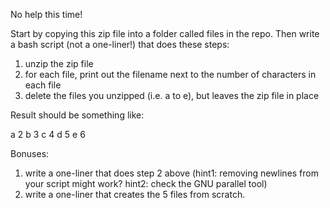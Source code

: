 No help this time!

Start by copying this zip file into a folder called files in the repo. Then write a bash script (not a one-liner!) that does these steps:

1.	unzip the zip file
2.	for each file, print out the filename next to the number of characters in each file
3.	delete the files you unzipped (i.e. a to e), but leaves the zip file in place

Result should be something like:

a 2
b 3
c 4
d 5
e 6

Bonuses:

1.	write a one-liner that does step 2 above (hint1: removing newlines from your script might work? hint2: check the GNU parallel tool)
2.	write a one-liner that creates the 5 files from scratch.